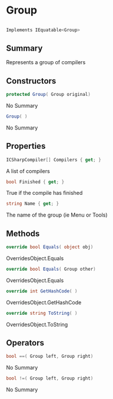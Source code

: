 # Group

## 
```c#
Implements IEquatable<Group>
```

## Summary

Represents a group of compilers
## Constructors

```c#
protected Group( Group original) 
```
No Summary
```c#
Group( ) 
```
No Summary
## Properties

```c#
ICSharpCompiler[] Compilers { get; } 
```
A list of compilers
```c#
bool Finished { get; } 
```
True if the compile has finished
```c#
string Name { get; } 
```
The name of the group (ie Menu or Tools)
## Methods

```c#
override bool Equals( object obj) 
```
OverridesObject.Equals
```c#
override bool Equals( Group other) 
```
OverridesObject.Equals
```c#
override int GetHashCode( ) 
```
OverridesObject.GetHashCode
```c#
override string ToString( ) 
```
OverridesObject.ToString
## Operators

```c#
bool ==( Group left, Group right) 
```
No Summary
```c#
bool !=( Group left, Group right) 
```
No Summary
